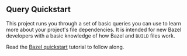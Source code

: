 Query Quickstart
----------------

This project runs you through a set of basic queries you can use to learn more about your project's file dependencies. It is intended for new Bazel developers with a basic knowledge of how Bazel and `BUILD` files work.

Read the [Bazel quickstart](https://bazel.build/query/quickstart) tutorial to follow along.
